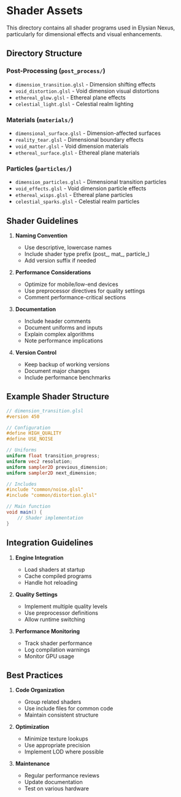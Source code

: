 # Shader Assets

This directory contains all shader programs used in Elysian Nexus, particularly for dimensional effects and visual enhancements.

## Directory Structure

### Post-Processing (`post_process/`)
- `dimension_transition.glsl` - Dimension shifting effects
- `void_distortion.glsl` - Void dimension visual distortions
- `ethereal_glow.glsl` - Ethereal plane effects
- `celestial_light.glsl` - Celestial realm lighting

### Materials (`materials/`)
- `dimensional_surface.glsl` - Dimension-affected surfaces
- `reality_tear.glsl` - Dimensional boundary effects
- `void_matter.glsl` - Void dimension materials
- `ethereal_surface.glsl` - Ethereal plane materials

### Particles (`particles/`)
- `dimension_particles.glsl` - Dimensional transition particles
- `void_effects.glsl` - Void dimension particle effects
- `ethereal_wisps.glsl` - Ethereal plane particles
- `celestial_sparks.glsl` - Celestial realm particles

## Shader Guidelines

1. **Naming Convention**
   - Use descriptive, lowercase names
   - Include shader type prefix (post_, mat_, particle_)
   - Add version suffix if needed

2. **Performance Considerations**
   - Optimize for mobile/low-end devices
   - Use preprocessor directives for quality settings
   - Comment performance-critical sections

3. **Documentation**
   - Include header comments
   - Document uniforms and inputs
   - Explain complex algorithms
   - Note performance implications

4. **Version Control**
   - Keep backup of working versions
   - Document major changes
   - Include performance benchmarks

## Example Shader Structure

```glsl
// dimension_transition.glsl
#version 450

// Configuration
#define HIGH_QUALITY
#define USE_NOISE

// Uniforms
uniform float transition_progress;
uniform vec2 resolution;
uniform sampler2D previous_dimension;
uniform sampler2D next_dimension;

// Includes
#include "common/noise.glsl"
#include "common/distortion.glsl"

// Main function
void main() {
    // Shader implementation
}
```

## Integration Guidelines

1. **Engine Integration**
   - Load shaders at startup
   - Cache compiled programs
   - Handle hot reloading

2. **Quality Settings**
   - Implement multiple quality levels
   - Use preprocessor definitions
   - Allow runtime switching

3. **Performance Monitoring**
   - Track shader performance
   - Log compilation warnings
   - Monitor GPU usage

## Best Practices

1. **Code Organization**
   - Group related shaders
   - Use include files for common code
   - Maintain consistent structure

2. **Optimization**
   - Minimize texture lookups
   - Use appropriate precision
   - Implement LOD where possible

3. **Maintenance**
   - Regular performance reviews
   - Update documentation
   - Test on various hardware 